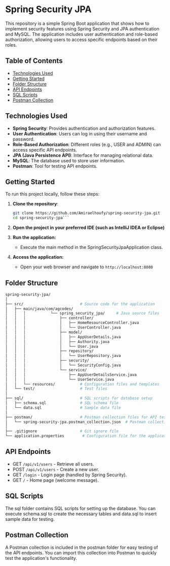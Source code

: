 # Spring Security JPA
This repository is a simple Spring Boot application that shows how to implement security features using Spring Security and JPA authentication and MySQL. The application includes user authentication and role-based authorization, allowing users to access specific endpoints based on their roles.

## Table of Contents

- [Technologies Used](#technologies-used)
- [Getting Started](#getting-started)
- [Folder Structure](#folder-structure)
- [API Endpoints](#api-endpoints)
- [SQL Scripts](#sql-scripts)
- [Postman Collection](#postman-collection)

## Technologies Used

- **Spring Security**: Provides authentication and authorization features.
- **User Authentication**: Users can log in using their username and password.
- **Role-Based Authorization**: Different roles (e.g., USER and ADMIN) can access specific API endpoints.
- **JPA (Java Persistence API)**: Interface for managing relational data.
- **MySQL**: The database used to store user information.
- **Postman**: Tool for testing API endpoints.

## Getting Started

To run this project locally, follow these steps:

1. **Clone the repository**:
   ```bash
   git clone https://github.com/Amiraelhoufy/spring-security-jpa.git
   cd spring-security-jpa```

2. **Open the project in your preferred IDE (such as IntelliJ IDEA or Eclipse)**
3. **Run the application:**
   - Execute the main method in the SpringSecurityJpaApplication class.
     
4. **Access the application:**
    - Open your web browser and navigate to ```http://localhost:8080```


## Folder Structure

   ```bash
spring-security-jpa/
│
├── src/                         # Source code for the application
│   ├── main/java/com/agcodes/
│   │   │           └── spring_security_jpa/     # Java source files
│   │   │               ├── controller/
│   │   │               │   ├── HomeResourceController.java
│   │   │               │   └── UserController.java
│   │   │               ├── model/
│   │   │               │   ├── AppUserDetails.java
│   │   │               │   ├── Authority.java
│   │   │               │   └── User.java
│   │   │               ├── repository/
│   │   │               │   └── UserRepository.java
│   │   │               ├── security/
│   │   │               │   └── SecurityConfig.java
│   │   │               └── service/
│   │   │                   ├── AppUserDetailsService.java
│   │   │                   └── UserService.java
│   │   └── resources/           # Configuration files and templates
│   └── test/                    # Test files
│
├── sql/                         # SQL scripts for database setup
│   ├── schema.sql               # SQL schema file
│   └── data.sql                 # Sample data file
│
├── postman/                     # Postman collection files for API testing
│   └── spring-security-jpa.postman_collection.json  # Postman collection file
│
├── .gitignore                   # Git ignore file
└── application.properties        # Configuration file for the application

```



## API Endpoints

- GET ```/api/v1/users``` - Retrieve all users.
- POST ```/api/v1/users``` - Create a new user.
- GET ```/login``` - Login page (handled by Spring Security).
- GET ```/``` - Home page (welcome message).

## SQL Scripts

The sql folder contains SQL scripts for setting up the database. You can execute schema.sql to create the necessary tables and data.sql to insert sample data for testing.


## Postman Collection

A Postman collection is included in the postman folder for easy testing of the API endpoints. You can import this collection into Postman to quickly test the application's functionality.


